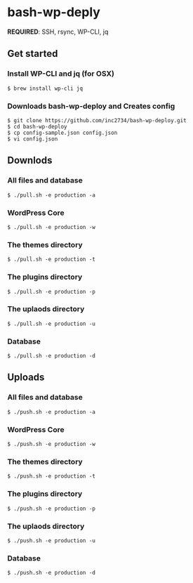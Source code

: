 # bash-wp-deply

**REQUIRED**: SSH, rsync, WP-CLI, jq

## Get started
### Install WP-CLI and jq (for OSX)
```
$ brew install wp-cli jq
```

### Downloads bash-wp-deploy and Creates config
```
$ git clone https://github.com/inc2734/bash-wp-deploy.git
$ cd bash-wp-deploy
$ cp config-sample.json config.json
$ vi config.json
```

## Downlods
### All files and database
```
$ ./pull.sh -e production -a
```

### WordPress Core
```
$ ./pull.sh -e production -w
```

### The themes directory
```
$ ./pull.sh -e production -t
```

### The plugins directory
```
$ ./pull.sh -e production -p
```

### The uplaods directory
```
$ ./pull.sh -e production -u
```

### Database
```
$ ./pull.sh -e production -d
```

## Uploads
### All files and database
```
$ ./push.sh -e production -a
```

### WordPress Core
```
$ ./push.sh -e production -w
```

### The themes directory
```
$ ./push.sh -e production -t
```

### The plugins directory
```
$ ./push.sh -e production -p
```

### The uplaods directory
```
$ ./push.sh -e production -u
```

### Database
```
$ ./push.sh -e production -d
```

